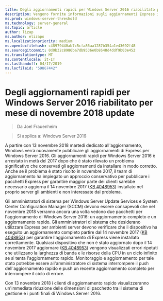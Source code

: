 ```yaml
---
title: Degli aggiornamenti rapidi per Windows Server 2016 riabilitato per mese di novembre 2018 update
description: Vengono fornite informazioni sugli aggiornamenti Express in Windows Server 2016
ms.prod: windows-server-threshold
ms.technology: server-general
ms.topic: article
author: lizap
ms.author: elizapo
ms.localizationpriority: medium
ms.openlocfilehash: c48979440ab7c5cfa86aa1287b354a1e43692f48
ms.sourcegitcommit: 0d0b32c8986ba7db9536e0b8648d4ddf9b03e452
ms.translationtype: MT
ms.contentlocale: it-IT
ms.lasthandoff: 04/17/2019
ms.locfileid: "59867442"
---
```

# <a name="express-updates-for-windows-server-2016-re-enabled-for-november-2018-update"></a>Degli aggiornamenti rapidi per Windows Server 2016 riabilitato per mese di novembre 2018 update

>Da Joel Frauenheim

>Si applica a: Windows Server 2016

A partire con 13 novembre 2018 martedì dedicato all'aggiornamento, Windows verrà nuovamente pubblicare gli aggiornamenti di Express per Windows Server 2016. Gli aggiornamenti rapidi per Windows Server 2016 è arrestato in metà del 2017 dopo che è stato rilevato un problema significativo che conservati gli aggiornamenti da installare in modo corretto. Anche se il problema è stato risolto in novembre 2017, il team di aggiornamento ha impiegato un approccio conservativo per pubblicare i pacchetti Express per garantire maggior parte dei clienti sarebbe necessario aggiorna il 14 novembre 2017 ([KB 4048953](https://support.microsoft.com/help/4048953/windows-10-update-kb4048953)) installato nel proprio server gli ambienti e non interessate dal problema.

Gli amministratori di sistema per Windows Server Update Services e System Center Configuration Manager (SCCM) devono essere consapevoli che nel novembre 2018 verranno ancora una volta vedono due pacchetti per l'aggiornamento di Windows Server 2016: un aggiornamento completo e un aggiornamento rapido. Gli amministratori di sistema che desiderano utilizzare Express per ambienti server devono verificare che il dispositivo ha eseguito un aggiornamento completo partire dal 14 novembre 2017 ([KB 4048953](https://support.microsoft.com/help/4048953/windows-10-update-kb4048953)) per garantire l'aggiornamento di Express viene installato correttamente. Qualsiasi dispositivo che non è stato aggiornato dopo il 14 novembre 2017 aggiornare ([KB 4048953](https://support.microsoft.com/help/4048953/windows-10-update-kb4048953)) vengono visualizzati errori ripetuti che utilizzano la larghezza di banda e le risorse della CPU in un ciclo infinito se si tenta l'aggiornamento rapido.  Monitoraggio e aggiornamento per tale stato potrebbe essere all'amministratore di sistema interrompere il push dell'aggiornamento rapido e push un recente aggiornamento completo per interrompere il ciclo di errore.

Con 13 novembre 2018 i clienti di aggiornamento rapido visualizzeranno un'immediata riduzione delle dimensioni di pacchetto tra il sistema di gestione e i punti finali di Windows Server 2016.  